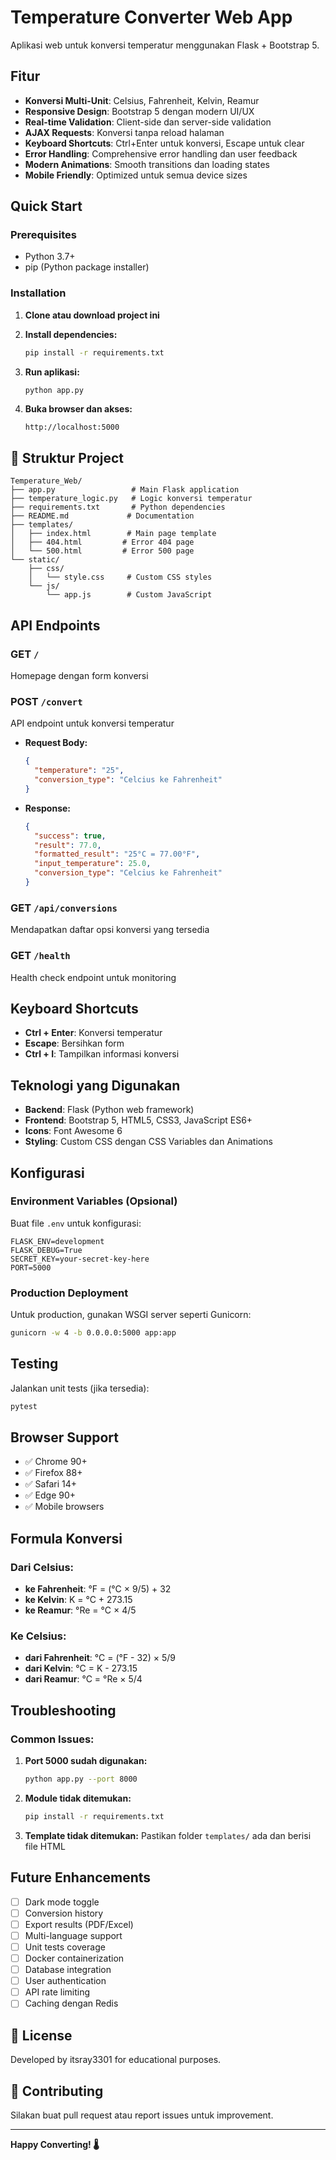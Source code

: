#  Temperature Converter Web App

Aplikasi web untuk konversi temperatur menggunakan Flask + Bootstrap 5.

##  Fitur

- **Konversi Multi-Unit**: Celsius, Fahrenheit, Kelvin, Reamur
- **Responsive Design**: Bootstrap 5 dengan modern UI/UX
- **Real-time Validation**: Client-side dan server-side validation
- **AJAX Requests**: Konversi tanpa reload halaman
- **Keyboard Shortcuts**: Ctrl+Enter untuk konversi, Escape untuk clear
- **Error Handling**: Comprehensive error handling dan user feedback
- **Modern Animations**: Smooth transitions dan loading states
- **Mobile Friendly**: Optimized untuk semua device sizes

##  Quick Start

### Prerequisites
- Python 3.7+
- pip (Python package installer)

### Installation

1. **Clone atau download project ini**
2. **Install dependencies:**
   ```bash
   pip install -r requirements.txt
   ```

3. **Run aplikasi:**
   ```bash
   python app.py
   ```

4. **Buka browser dan akses:**
   ```
   http://localhost:5000
   ```

## 📁 Struktur Project

```
Temperature_Web/
├── app.py                 # Main Flask application
├── temperature_logic.py   # Logic konversi temperatur
├── requirements.txt       # Python dependencies
├── README.md             # Documentation
├── templates/
│   ├── index.html        # Main page template
│   ├── 404.html         # Error 404 page
│   └── 500.html         # Error 500 page
└── static/
    ├── css/
    │   └── style.css     # Custom CSS styles
    └── js/
        └── app.js        # Custom JavaScript
```

##  API Endpoints

### GET `/`
Homepage dengan form konversi

### POST `/convert`
API endpoint untuk konversi temperatur
- **Request Body:**
  ```json
  {
    "temperature": "25",
    "conversion_type": "Celcius ke Fahrenheit"
  }
  ```
- **Response:**
  ```json
  {
    "success": true,
    "result": 77.0,
    "formatted_result": "25°C = 77.00°F",
    "input_temperature": 25.0,
    "conversion_type": "Celcius ke Fahrenheit"
  }
  ```

### GET `/api/conversions`
Mendapatkan daftar opsi konversi yang tersedia

### GET `/health`
Health check endpoint untuk monitoring

##  Keyboard Shortcuts

- **Ctrl + Enter**: Konversi temperatur
- **Escape**: Bersihkan form
- **Ctrl + I**: Tampilkan informasi konversi

##  Teknologi yang Digunakan

- **Backend**: Flask (Python web framework)
- **Frontend**: Bootstrap 5, HTML5, CSS3, JavaScript ES6+
- **Icons**: Font Awesome 6
- **Styling**: Custom CSS dengan CSS Variables dan Animations

##  Konfigurasi

### Environment Variables (Opsional)
Buat file `.env` untuk konfigurasi:
```
FLASK_ENV=development
FLASK_DEBUG=True
SECRET_KEY=your-secret-key-here
PORT=5000
```

### Production Deployment
Untuk production, gunakan WSGI server seperti Gunicorn:
```bash
gunicorn -w 4 -b 0.0.0.0:5000 app:app
```

##  Testing

Jalankan unit tests (jika tersedia):
```bash
pytest
```

##  Browser Support

- ✅ Chrome 90+
- ✅ Firefox 88+
- ✅ Safari 14+
- ✅ Edge 90+
- ✅ Mobile browsers

##  Formula Konversi

### Dari Celsius:
- **ke Fahrenheit**: °F = (°C × 9/5) + 32
- **ke Kelvin**: K = °C + 273.15
- **ke Reamur**: °Re = °C × 4/5

### Ke Celsius:
- **dari Fahrenheit**: °C = (°F - 32) × 5/9
- **dari Kelvin**: °C = K - 273.15
- **dari Reamur**: °C = °Re × 5/4

##  Troubleshooting

### Common Issues:

1. **Port 5000 sudah digunakan:**
   ```bash
   python app.py --port 8000
   ```

2. **Module tidak ditemukan:**
   ```bash
   pip install -r requirements.txt
   ```

3. **Template tidak ditemukan:**
   Pastikan folder `templates/` ada dan berisi file HTML

##  Future Enhancements

- [ ] Dark mode toggle
- [ ] Conversion history
- [ ] Export results (PDF/Excel)
- [ ] Multi-language support
- [ ] Unit tests coverage
- [ ] Docker containerization
- [ ] Database integration
- [ ] User authentication
- [ ] API rate limiting
- [ ] Caching dengan Redis

## 📄 License

Developed by itsray3301 for educational purposes.

## 🤝 Contributing

Silakan buat pull request atau report issues untuk improvement.

---

**Happy Converting! 🌡️**
